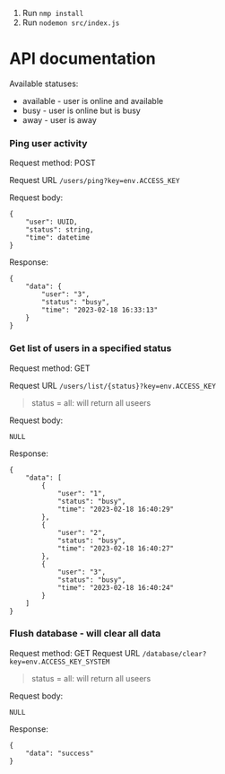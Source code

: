 1. Run ``nmp install``
2. Run ``nodemon src/index.js``

# API documentation

Available statuses:
- available - user is online and available 
- busy - user is online but is busy
- away - user is away

### Ping user activity

Request method: POST

Request URL ``/users/ping?key=env.ACCESS_KEY``

Request body:
```
{
    "user": UUID,
    "status": string,
    "time": datetime
}
```

Response:
```
{
    "data": {
        "user": "3",
        "status": "busy",
        "time": "2023-02-18 16:33:13"
    }
}
```

### Get list of users in a specified status

Request method: GET

Request URL ``/users/list/{status}?key=env.ACCESS_KEY``

> status = all: will return all useers

Request body:
```
NULL
```

Response:
```
{
    "data": [
        {
            "user": "1",
            "status": "busy",
            "time": "2023-02-18 16:40:29"
        },
        {
            "user": "2",
            "status": "busy",
            "time": "2023-02-18 16:40:27"
        },
        {
            "user": "3",
            "status": "busy",
            "time": "2023-02-18 16:40:24"
        }
    ]
}
```



### Flush database - will clear all data

Request method: GET
Request URL ``/database/clear?key=env.ACCESS_KEY_SYSTEM``

> status = all: will return all useers

Request body:
```
NULL
```

Response:
```
{
    "data": "success"
}
```